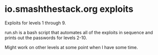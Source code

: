 io.smashthestack.org exploits
=============================

Exploits for levels 1 through 9.

run.sh is a bash script that automates all of the exploits in sequence and prints out the passwords for levels 2-10.

Might work on other levels at some point when I have some time.
